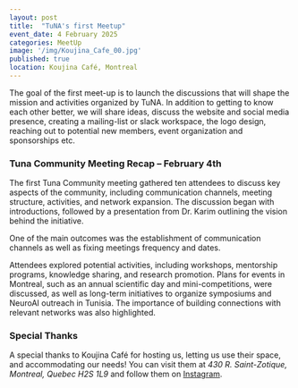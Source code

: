 ```yaml
---
layout: post
title:  "TuNA's first Meetup"
event_date: 4 February 2025
categories: MeetUp
image: '/img/Koujina_Cafe_00.jpg'
published: true
location: Koujina Café, Montreal
---
```


The goal of the first meet-up is to launch the discussions that will shape the mission and activities organized by TuNA. In addition to getting to know each other better, we will share ideas, discuss the website and social media presence, creating a mailing-list or slack workspace, the logo design, reaching out to potential new members, event organization and sponsorships etc.

### **Tuna Community Meeting Recap – February 4th**  

The first Tuna Community meeting gathered ten attendees to discuss key aspects of the community, including communication channels, meeting structure, activities, and network expansion. The discussion began with introductions, followed by a presentation from Dr. Karim outlining the vision behind the initiative.  

One of the main outcomes was the establishment of communication channels as well as fixing meetings frequency and dates.

Attendees explored potential activities, including workshops, mentorship programs, knowledge sharing, and research promotion. Plans for events in Montreal, such as an annual scientific day and mini-competitions, were discussed, as well as long-term initiatives to organize symposiums and NeuroAI outreach in Tunisia. The importance of building connections with relevant networks was also highlighted.  

### Special Thanks

A special thanks to Koujina Café for hosting us, letting us use their space, and accommodating our needs! You can visit them at *430 R. Saint-Zotique, Montreal, Quebec H2S 1L9* and follow them on [Instagram](https://www.instagram.com/koujinacafe/?hl=en).